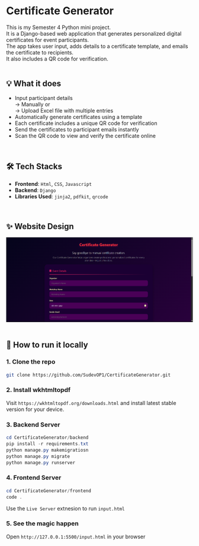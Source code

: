 # Certificate Generator

This is my Semester 4 Python mini project.<br>
It is a Django-based web application that generates personalized digital certificates for event participants.<br>
The app takes user input, adds details to a certificate template, and emails the certificate to recipients.<br>
It also includes a QR code for verification.<br>
<br>

## 💡 What it does
- Input participant details<br>
  → Manually or<br>
  → Upload Excel file with multiple entries
- Automatically generate certificates using a template
- Each certificate includes a unique QR code for verification
- Send the certificates to participant emails instantly
- Scan the QR code to view and verify the certificate online
<br>

## 🛠️ Tech Stacks
- **Frontend**: `Html`, `CSS`, `Javascript`
- **Backend**: `Django`
- **Libraries Used**: `jinja2`, `pdfkit`, `qrcode`
<br>

## ✨ Website Design
![Example](https://raw.githubusercontent.com/SudevOP1/CertificateGenerator/main/Implementation.png)<br>
<br>

## 🚀 How to run it locally

### 1. Clone the repo
```bash
git clone https://github.com/SudevOP1/CertificateGenerator.git
```
### 2. Install wkhtmltopdf
Visit `https://wkhtmltopdf.org/downloads.html` and install latest stable version for your device.
### 3. Backend Server
```powershell
cd CertificateGenerator/backend
pip install -r requirements.txt
python manage.py makemigratiosn
python manage.py migrate
python manage.py runserver
```
### 4. Frontend Server
```powershell
cd CertificateGenerator/frontend
code .
```
Use the `Live Server` extnesion to run `input.html`
### 5. See the magic happen
Open `http://127.0.0.1:5500/input.html` in your browser<br>
